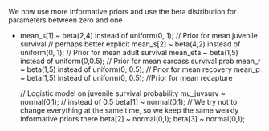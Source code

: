      
We now use more informative priors and use the beta distribution for parameters between zero and one
* mean_s[1] ~ beta(2,4) instead of uniform(0, 1); // Prior for mean juvenile survival // perhaps better explicit
     mean_s[2] ~ beta(4,2) instead of uniform(0, 1); // Prior for mean adult survival
     mean_eta ~ beta(1,5) instead of uniform(0,0.5);  // Prior for mean carcass survival prob
     mean_r ~ beta(1,5) instead of uniform(0, 0.5);   // Prior for mean recovery
     mean_p ~ beta(1,5) instead of uniform(0, 0.5);   //Prior for mean recapture

    // Logistic model on juvenile survival probability
    mu_juvsurv ~ normal(0,1); // instead of 0.5
    beta[1] ~ normal(0,1); // We try not to change everything at the same time, so we keep the same weakly informative priors there
    beta[2] ~ normal(0,1);
    beta[3] ~ normal(0,1);
